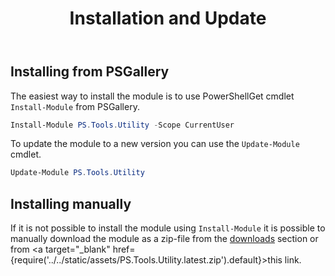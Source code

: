 ﻿---
id: installation
title: Installation and Update
---

## Installing from PSGallery

The easiest way to install the module is to use PowerShellGet cmdlet <code>Install-Module</code> from PSGallery. 

```powershell
Install-Module PS.Tools.Utility -Scope CurrentUser
```

To update the module to a new version you can use the <code>Update-Module</code> cmdlet.

```powershell
Update-Module PS.Tools.Utility
```

## Installing manually

If it is not possible to install the module using <code>Install-Module</code> it is possible to manually download the module as a zip-file from the [downloads](https://getps.dev/downloads) section or from <a target="_blank" href={require('../../static/assets/PS.Tools.Utility.latest.zip').default}>this link</a>.

